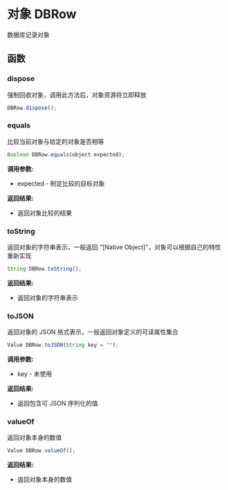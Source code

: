 # 对象 DBRow
数据库记录对象

## 函数
        
### dispose
强制回收对象，调用此方法后，对象资源将立即释放
```JavaScript
DBRow.dispose();
```

### equals
比较当前对象与给定的对象是否相等
```JavaScript
Boolean DBRow.equals(object expected);
```

**调用参数:**
* expected - 制定比较的目标对象

**返回结果:**
* 返回对象比较的结果

### toString
返回对象的字符串表示，一般返回 &#34;[Native Object]&#34;，对象可以根据自己的特性重新实现
```JavaScript
String DBRow.toString();
```

**返回结果:**
* 返回对象的字符串表示

### toJSON
返回对象的 JSON 格式表示，一般返回对象定义的可读属性集合
```JavaScript
Value DBRow.toJSON(String key = "");
```

**调用参数:**
* key - 未使用

**返回结果:**
* 返回包含可 JSON 序列化的值

### valueOf
返回对象本身的数值
```JavaScript
Value DBRow.valueOf();
```

**返回结果:**
* 返回对象本身的数值

